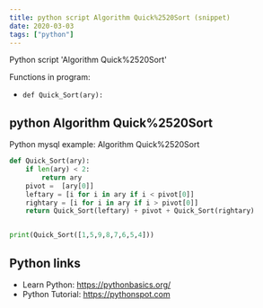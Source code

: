 ```yaml
---
title: python script Algorithm Quick%2520Sort (snippet)
date: 2020-03-03
tags: ["python"]
---
```

Python script 'Algorithm Quick%2520Sort'

Functions in program: 
* `def Quick_Sort(ary):`

## python Algorithm Quick%2520Sort

Python mysql example: Algorithm Quick%2520Sort

```python
def Quick_Sort(ary):
    if len(ary) < 2:
        return ary
    pivot =  [ary[0]]
    leftary = [i for i in ary if i < pivot[0]]
    rightary = [i for i in ary if i > pivot[0]]
    return Quick_Sort(leftary) + pivot + Quick_Sort(rightary)


print(Quick_Sort([1,5,9,8,7,6,5,4]))


```

## Python links

- Learn Python: https://pythonbasics.org/
- Python Tutorial: https://pythonspot.com
